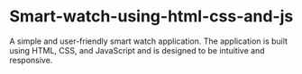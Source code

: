 # Smart-watch-using-html-css-and-js
A simple and user-friendly smart watch application. The application is built using HTML, CSS, and JavaScript and is designed to be intuitive and responsive.
